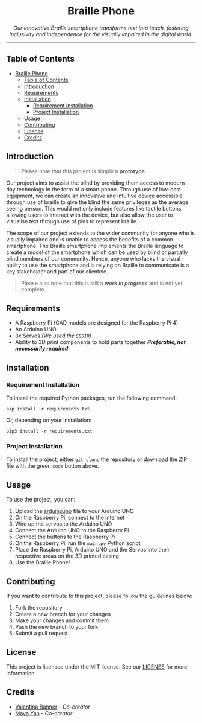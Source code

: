 # <div align="center">Braille Phone</div>

<div align="center"><i>Our innovative Braille smartphone transforms text into touch, fostering inclusivity and independence for the visually impaired in the digital world.</i></div>

***

## Table of Contents

- [Braille Phone](#braille-phone)
	- [Table of Contents](#table-of-contents)
	- [Introduction](#introduction)
	- [Requirements](#requirements)
	- [Installation](#installation)
		- [Requirement Installation](#requirement-installation)
		- [Project Installation](#project-installation)
	- [Usage](#usage)
	- [Contributing](#contributing)
	- [License](#license)
	- [Credits](#credits)

## Introduction

> Please note that this project is simply a **prototype**.

Our project aims to assist the blind by providing them access to modern-day technology in the form of a smart phone. Through use of low-cost equipment, we can create an innovative and intuitive device accessible through use of braille to give the blind the same privileges as the average seeing person. This would not only include features like tactile buttons allowing users to interact with the device, but also allow the user to visualise text through use of pins to represent braille.

The scope of our project extends to the wider community for anyone who is visually impaired and is unable to access the benefits of a common smartphone. The Braille smartphone implements the Braille language to create a model of the smartphone which can be used by blind or partially blind members of our community. Hence, anyone who lacks the visual ability to use the smartphone and is relying on Braille to communicate is a key stakeholder and part of our clientele.

> Please also note that this is still a ***work in progress*** and is not yet complete.

## Requirements

- A Raspberry Pi (CAD models are designed for the Raspberry Pi 4)
- An Arduino UNO
- 3x Servos *(We used the `SG51R`)*
- Ability to 3D print components to hold parts together ***Preferable, not necessarily required***

## Installation

### Requirement Installation

To install the required Python packages, run the following command:

```shell
pip install -r requirements.txt
```

Or, depending on your installation:

```shell
pip3 install -r requirements.txt
```

### Project Installation

To install the project, either `git clone` the repository or download the ZIP file with the green `code` button above.

## Usage

To use the project, you can:

1. Upload the [arduino.ino](assets/arduino/arduino.ino) file to your Arduino UNO
2. On the Raspberry Pi, connect to the internet
3. Wire up the servos to the Arduino UNO
4. Connect the Arduino UNO to the Raspberry Pi
5. Connect the buttons to the Raspberry Pi
6. On the Raspberry Pi, run the `main.py` Python script
7. Place the Raspberry Pi, Arduino UNO and the Servos into their respective areas on the 3D printed casing
8. Use the Braille Phone!

## Contributing

If you want to contribute to this project, please follow the guidelines below:

1. Fork the repository
2. Create a new branch for your changes
3. Make your changes and commit them
4. Push the new branch to your fork
5. Submit a pull request

## License

This project is licensed under the MIT license. See our [LICENSE](LICENSE) for more information.

## Credits

- [Valentina Banner](https://github.com/realhuman101) - *Co-creator*
- [Maya Yan](https://github.com/mayahkg) - *Co-creator*
